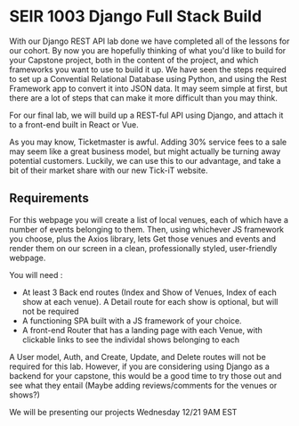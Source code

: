 # SEIR 1003 Django Full Stack Build

With our Django REST API lab done we have completed all of the lessons for our cohort. By now you are hopefully thinking of what you'd like to build for your Capstone project, both in the content of the project, and which frameworks you want to use to build it up. We have seen the steps required to set up a Convential Relational Database using Python, and using the Rest Framework app to convert it into JSON data. It may seem simple at first, but there are a lot of steps that can make it more difficult than you may think.

For our final lab, we will build up a REST-ful API using Django, and attach it to a front-end built in  React or Vue.

As you may know, Ticketmaster is awful. Adding 30% service fees to a sale may seem like a great business model, but might actually be turning away potential customers. Luckily, we can use this to our advantage, and take a bit of their market share with our new Tick-iT website. 

## Requirements

For this webpage you will create a list of local venues, each of which have a number of events belonging to them. Then, using whichever JS framework you choose, plus the Axios library, lets Get those venues and events and render them on our screen in a clean, professionally styled, user-friendly webpage.

You will need :

- At least 3 Back end routes (Index and Show of Venues, Index of each show at each venue). A Detail route for each show is optional, but will not be required
- A functioning SPA built with a JS framework of your choice. 
- A front-end Router that has a landing page with each Venue, with clickable links to see the individal shows belonging to each

A User model, Auth, and Create, Update, and Delete routes will not be required for this lab. However, if you are considering using Django as a backend for your capstone, this would be a good time to try those out and see what they entail (Maybe adding reviews/comments for the venues or shows?)


We will be presenting our projects Wednesday 12/21 9AM EST
